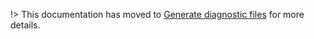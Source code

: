 !> This documentation has moved to [Generate diagnostic files](/support/generate-diagnostic-files.md) for more details.